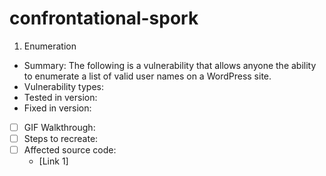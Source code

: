 # confrontational-spork
1. Enumeration
 -  Summary: The following is a vulnerability that allows anyone the ability to enumerate a list of valid user names on a WordPress site. 
   - Vulnerability types: 
   - Tested in version: 
   - Fixed in version: 
 - [ ] GIF Walkthrough: 
 - [ ] Steps to recreate: 
 - [ ] Affected source code:
   - [Link 1]
   
  
